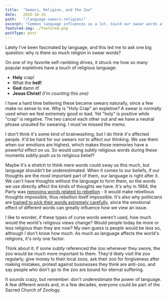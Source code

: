 ```yaml
---
title:  "Swears, Religion, and the Zoo"
date:   2016-10-16
path:   "/language-swears-religion/"
excerpt: "Common language influences us a lot. Could our swear words affect our beliefs?"
featured-img: ./featured.png
postType: post
---
```


Lately I've been fascinated by language, and this led me to ask one big question: why is there so much religion in swear words?

On one of my favorite self-rambling drives, it struck me how so many popular expletives have a touch of religious language:

* __Holy__ crap!
* What the __hell!__
* __God__ damn it!
* __Jesus Christ!__ _(I'm counting this one)_

I have a hard time believing these became swears naturally, since a few make no sense to me. Why is "Holy Crap" an expletive? A swear is normally used when we feel extremely good or bad. Yet "holy" is positive while "crap" is negative. The two cancel each other out and we have a neutral phrase unsuited for swearing. I must've missed the memo.

I don't think it's some kind of brainwashing, but I do think it's affected people. It'd be hard for our swears not to affect our thinking. We use them when our emotions are highest, which makes those memories have a powerful effect on us. So would using subtly religious words during these moments subtly push us to religious belief?

Maybe it's a stretch to think mere words could sway us this much, but language shouldn't be underestimated. When it comes to our beliefs, if our thoughts are the most important part of them, our language is right after it. We can't have thoughts without the language to form them, so the words we use directly affect the kinds of thoughts we have. It's why in 1984, the Party was [removing words related to rebellion](https://en.wikipedia.org/wiki/Newspeak) - it would make rebellious thoughts impossible, thus rebellion itself impossible. It's also why politicians are [trained to pick their words extremely carefully](http://www.seattletimes.com/opinion/politicians-need-to-choose-their-words-carefully/), since the emotional effect of different words can greatly influence how we view an issue.

I like to wonder, if these types of curse words weren't used, how much would the world's religious views change? Would people today be more or less religious than they are now? My own guess is people would be less so, although I don't know how much. As much as language affects the world's religions, it's only one factor.

Think about it: if some subtly referenced the zoo whenever they swore, the zoo would be much more important to them. They'd likely visit the zoo regularly, give money to their local zoos, ask their zoo for forgiveness after making mistakes, protest against businesses they think are anti-zoo, and say people who don't go to the zoo are bound for eternal suffering.

It sounds crazy, but remember: don't underestimate the power of language. A few different words and, in a few decades, everyone could be part of the Sacred Church of Zoology.
